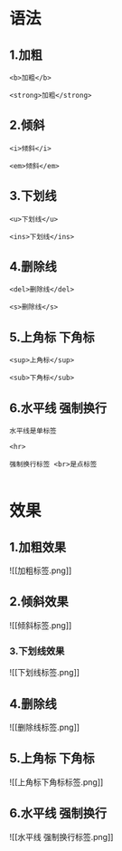 # 语法
## 1.加粗
```
<b>加粗</b>

<strong>加粗</strong>
```
## 2.倾斜
```
<i>倾斜</i>

<em>倾斜</em>
```
## 3.下划线
```
<u>下划线</u>

<ins>下划线</ins>
```
## 4.删除线
```
<del>删除线</del>

<s>删除线</s>
```
## 5.上角标 下角标
```
<sup>上角标</sup>

<sub>下角标</sub>
```
## 6.水平线 强制换行
```
水平线是单标签

<hr>

强制换行标签 <br>是点标签


```
# 效果
## 1.加粗效果
![[加粗标签.png]]

## 2.倾斜效果
![[倾斜标签.png]]
### 3.下划线效果
![[下划线标签.png]]
## 4.删除线
![[删除线标签.png]]
## 5.上角标 下角标
![[上角标下角标标签.png]]
## 6.水平线 强制换行
![[水平线 强制换行标签.png]]
